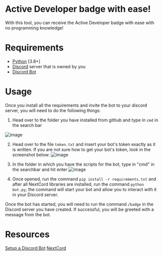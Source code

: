 # Active Developer badge with ease!

With this tool, you can receive the Active Developer badge with ease with no programming knowledge!

# Requirements
* [Python](https://www.python.org/downloads) [3.8+]
* [Discord](https://www.discord.com) server that is owned by you
* [Discord Bot](https://discord.com/developers/applications)

# Usage
Once you install all the requirements and invite the bot to your discord server, you will need to do the following things:

1. Head over to the folder you have installed from github and type in `cmd` in the search bar

![image](https://user-images.githubusercontent.com/54314787/220967953-36272243-9620-47c7-8ea6-caee08c7d870.png)

2. Head over to the file `token.txt` and insert your bot's token exactly as it is written. If you are not sure how to get your bot's token, look in the screenshot below:
![image](https://user-images.githubusercontent.com/54314787/220969565-6db5b59c-d4c1-408d-af2a-a52341e9b1e4.png)

3. In the folder in which you have the scripts for the bot, type in "cmd" in the searchbar and hit enter
![image](https://user-images.githubusercontent.com/54314787/220970196-3b4f0b4a-c14e-4d83-a965-710e0a94b132.png)

4. Once opened, run the command `pip install -r requirements.txt` and after all NextCord libraries are installed, run the command `python bot.py`; the command will start your bot and allow you to interact with it in your Discord server.

Once the bot has started, you will need to run the command `/badge` in the Discord server you have created. If successful, you will be greeted with a message from the bot.

# Resources
[Setup a Discord Bot](https://www.youtube.com/watch?v=PpYw7lQiNqI)
[NextCord](https://docs.nextcord.dev/en/stable/)
